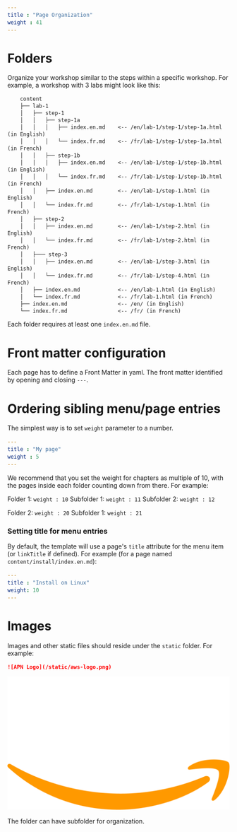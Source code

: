 ```yaml
---
title : "Page Organization"
weight : 41
---
```


# Folders

Organize your workshop similar to the steps within a specific workshop. For example, a workshop with 3 labs might look like this:
```aidl
    content
    ├── lab-1
    │   ├── step-1
    │   │   ├── step-1a
    │   │   │   ├── index.en.md    <-- /en/lab-1/step-1/step-1a.html (in English)
    │   │   │   └── index.fr.md    <-- /fr/lab-1/step-1/step-1a.html (in French)
    │   │   ├── step-1b
    │   │   │   ├── index.en.md    <-- /en/lab-1/step-1/step-1b.html (in English)
    │   │   │   └── index.fr.md    <-- /fr/lab-1/step-1/step-1b.html (in French)
    │   │   ├── index.en.md        <-- /en/lab-1/step-1.html (in English)
    │   │   └── index.fr.md        <-- /fr/lab-1/step-1.html (in French)
    │   ├── step-2
    │   │   ├── index.en.md        <-- /en/lab-1/step-2.html (in English)
    │   │   └── index.fr.md        <-- /fr/lab-1/step-2.html (in French)
    │   ├─── step-3
    │   │   ├── index.en.md        <-- /en/lab-1/step-3.html (in English)
    │   │   └── index.fr.md        <-- /fr/lab-1/step-4.html (in French)
    │   ├── index.en.md            <-- /en/lab-1.html (in English)
    │   └── index.fr.md            <-- /fr/lab-1.html (in French)
    ├── index.en.md                <-- /en/ (in English)
    └── index.fr.md                <-- /fr/ (in French)
```
Each folder requires at least one `index.en.md` file.

# Front matter configuration

Each page has to define a Front Matter in yaml. The front matter identified by opening and closing `---`.

# Ordering sibling menu/page entries

The simplest way is to set `weight` parameter to a number.

```yaml
---
title : "My page"
weight : 5
---
```

We recommend that you set the weight for chapters as multiple of 10, with the pages inside each folder counting down from there. For example:

Folder 1: `weight : 10`
Subfolder 1: `weight : 11`
Subfolder 2: `weight : 12`

Folder 2: `weight : 20`
Subfolder 1: `weight : 21`


### Setting title for menu entries

By default, the template will use a page's `title` attribute for the menu item (or `linkTitle` if defined).
For example (for a page named `content/install/index.en.md`):

```yaml
---
title : "Install on Linux"
weight: 10
---
```

# Images

Images and other static files should reside under the `static` folder. For example:
```markdown
![APN Logo](/static/aws-logo.png)
```
![APN Logo](/static/aws-logo.png)

The folder can have subfolder for organization. 
